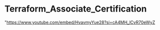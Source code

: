 # Terraform_Associate_Certification

"https://www.youtube.com/embed/HvavmyYue28?si=cA4MH_lCvR70eWyZ
